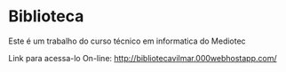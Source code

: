 # Biblioteca
  Este é um trabalho do curso técnico em informatica do Mediotec
  
  Link para acessa-lo On-line: http://bibliotecavilmar.000webhostapp.com/
